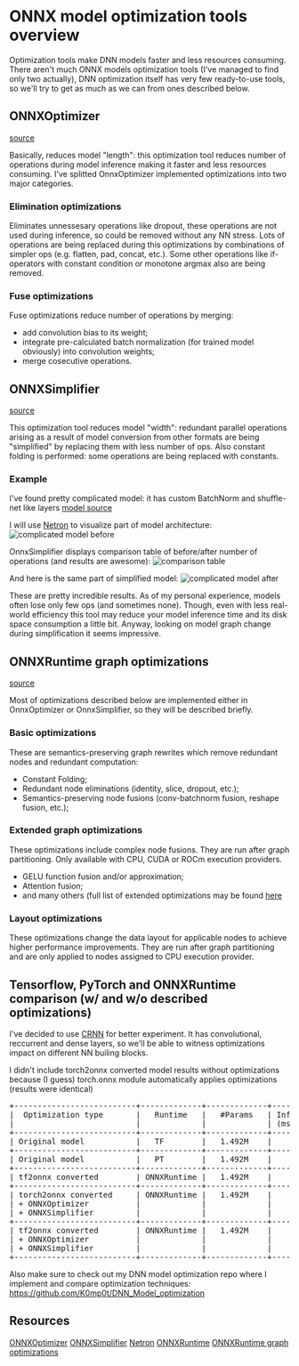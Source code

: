 # ONNX model optimization tools overview

Optimization tools make DNN models faster and less resources consuming. There aren't much ONNX models optimization tools (I've managed to find only two actually), DNN optimization 
itself has very few ready-to-use tools, so we'll try to get as much as we can from ones described below.

## ONNXOptimizer

[source](https://github.com/onnx/optimizer)

Basically, reduces model "length": this optimization tool reduces number of operations during model inference making it faster and less resources consuming.
I've splitted OnnxOptimizer implemented optimizations into two major categories.

### Elimination optimizations

Eliminates unnessesary operations like dropout, these operations are not used during inference,
so could be removed without any NN stress. Lots of operations are being replaced during this optimizations by combinations 
of simpler ops (e.g. flatten, pad, concat, etc.).
Some other operations like if-operators with constant condition or monotone argmax also are being removed.

### Fuse optimizations

Fuse optimizations reduce number of operations by merging: 
* add convolution bias to its weight;
* integrate pre-calculated batch normalization (for trained model obviously) into convolution weights;
* merge cosecutive operations.

## ONNXSimplifier 

[source](https://github.com/daquexian/onnx-simplifier/)

This optimization tool reduces model "width": redundant parallel operations arising as a result of 
model conversion from other formats are being "simplified" by replacing them with less number of ops.
Also constant folding is performed: some operations are being replaced with constants.

### Example

I've found pretty complicated model: it has custom BatchNorm and 
shuffle-net like layers [model source](https://github.com/JDAI-CV/DNNLibrary/issues/17#issuecomment-455934190)

I will use [Netron](https://github.com/lutzroeder/netron) to visualize part of model architecture:
![complicated model before](./complicated_model_before.jpg)

OnnxSimplifier displays comparison table of before/after number of operations (and results are awesome):
![comparison table](./comparison_table.jpg)

And here is the same part of simplified model:
![complicated model after](./complicated_model_after.jpg)

These are pretty incredible results. As of my personal experience, models often lose only few ops (and sometimes none).
Though, even with less real-world efficiency this tool may reduce your model inference time 
and its disk space consumption a little bit. Anyway, looking on model graph change during simplification it seems impressive.


## ONNXRuntime graph optimizations

[source](https://onnxruntime.ai/docs/performance/model-optimizations/graph-optimizations.html)

Most of optimizations described below are implemented either in OnnxOptimizer or OnnxSimplifier, so they will be described briefly.

### Basic optimizations
These are semantics-preserving graph rewrites which remove redundant nodes and redundant computation:
* Constant Folding;
* Redundant node eliminations (identity, slice, dropout, etc.);
* Semantics-preserving node fusions (conv-batchnorm fusion, reshape fusion, etc.);

### Extended graph optimizations
These optimizations include complex node fusions. They are run after graph partitioning. Only available with CPU, CUDA 
or ROCm execution providers.

* GELU function fusion and/or approximation;
* Attention fusion;
* and many others (full list of extended optimizations may be found [here](https://onnxruntime.ai/docs/performance/model-optimizations/graph-optimizations.html#extended-graph-optimizations)

### Layout optimizations

These optimizations change the data layout for applicable nodes to achieve higher performance improvements. 
They are run after graph partitioning and are only applied to nodes assigned to CPU execution provider.

## Tensorflow, PyTorch and ONNXRuntime comparison (w/ and w/o described optimizations)

I've decided to use [CRNN](https://arxiv.org/abs/1507.05717) for better experiment. It has convolutional, reccurrent and dense layers,
so we'll be able to witness optimizations impact on different NN builing blocks.

I didn't include torch2onnx converted model results without optimizations because (I guess) torch.onnx module automatically 
applies optimizations (results were identical)

<pre>
+--------------------------+-------------+-------------+-----------------+------------+---------------+-------------------------+
|  Optimization type       |   Runtime   |   #Params   | Inference time  | Loss value | Metric value  | Saved model size (KB)   |
|                          |             |             | (ms per batch)  |            |               |                         |
+--------------------------+-------------+-------------+-----------------+------------+---------------+-------------------------+
| Original model           |   TF        |   1.492M    |     53.708      |  0.293844  |   0.002215    |       17_623 (h5)       |
+--------------------------+-------------+-------------+-----------------+------------+---------------+-------------------------+
| Original model           |   PT        |   1.492M    |     3.886       |  14.04322  |   0.049891    |  5849 (state dict .pt)  |
+--------------------------+-------------+-------------+-----------------+------------+---------------+-------------------------+
| tf2onnx converted        | ONNXRuntime |   1.492M    |     29.454      |  0.293844  |   0.002215    |           5835          |
+--------------------------+-------------+-------------+-----------------+------------+---------------+-------------------------+
| torch2onnx converted     | ONNXRuntime |   1.492M    |     8.122       |  0.611737  |   0.047295    |           5849          |
| + ONNXOptimizer          |             |             |                 |            |               |                         |
| + ONNXSimplifier         |             |             |                 |            |               |                         |
+--------------------------+-------------+-------------+-----------------+------------+---------------+-------------------------+
| tf2onnx converted        | ONNXRuntime |   1.492M    |     28.541      |  0.293844  |   0.002215    |           5837          |
| + ONNXOptimizer          |             |             |                 |            |               |                         |
| + ONNXSimplifier         |             |             |                 |            |               |                         |
+--------------------------+-------------+-------------+-----------------+------------+---------------+-------------------------+
</pre>

Also make sure to check out my DNN model optimization repo where I implement and compare optimization techniques: https://github.com/K0mp0t/DNN_Model_optimization

## Resources

[ONNXOptimizer](https://github.com/onnx/optimizer)
[ONNXSimplifier](https://github.com/daquexian/onnx-simplifier/)
[Netron](https://github.com/lutzroeder/netron)
[ONNXRuntime](https://github.com/microsoft/onnxruntime)
[ONNXRuntime graph optimizations](https://onnxruntime.ai/docs/performance/model-optimizations/graph-optimizations.html)

